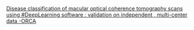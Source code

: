 [Disease classification of macular optical coherence tomography scans using #DeepLearning software : validation on independent , multi-center data -ORCA](https://qi.tc/qi/114693)